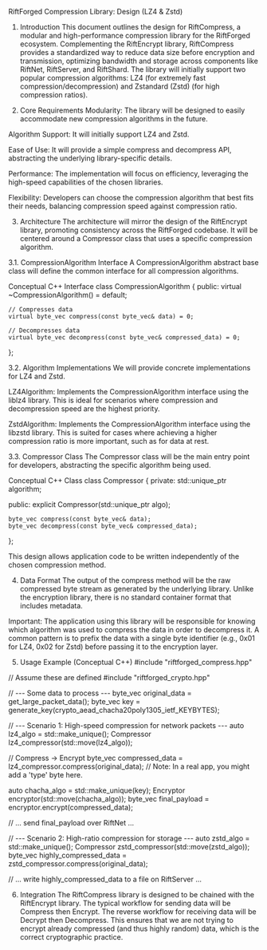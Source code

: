 RiftForged Compression Library: Design (LZ4 & Zstd)
1. Introduction
This document outlines the design for RiftCompress, a modular and high-performance compression library for the RiftForged ecosystem. Complementing the RiftEncrypt library, RiftCompress provides a standardized way to reduce data size before encryption and transmission, optimizing bandwidth and storage across components like RiftNet, RiftServer, and RiftShard. The library will initially support two popular compression algorithms: LZ4 (for extremely fast compression/decompression) and Zstandard (Zstd) (for high compression ratios).

2. Core Requirements
Modularity: The library will be designed to easily accommodate new compression algorithms in the future.

Algorithm Support: It will initially support LZ4 and Zstd.

Ease of Use: It will provide a simple compress and decompress API, abstracting the underlying library-specific details.

Performance: The implementation will focus on efficiency, leveraging the high-speed capabilities of the chosen libraries.

Flexibility: Developers can choose the compression algorithm that best fits their needs, balancing compression speed against compression ratio.

3. Architecture
The architecture will mirror the design of the RiftEncrypt library, promoting consistency across the RiftForged codebase. It will be centered around a Compressor class that uses a specific compression algorithm.

3.1. CompressionAlgorithm Interface
A CompressionAlgorithm abstract base class will define the common interface for all compression algorithms.

 Conceptual C++ Interface
class CompressionAlgorithm {
public:
    virtual ~CompressionAlgorithm() = default;

    // Compresses data
    virtual byte_vec compress(const byte_vec& data) = 0;

    // Decompresses data
    virtual byte_vec decompress(const byte_vec& compressed_data) = 0;
};

3.2. Algorithm Implementations
We will provide concrete implementations for LZ4 and Zstd.

LZ4Algorithm: Implements the CompressionAlgorithm interface using the liblz4 library. This is ideal for scenarios where compression and decompression speed are the highest priority.

ZstdAlgorithm: Implements the CompressionAlgorithm interface using the libzstd library. This is suited for cases where achieving a higher compression ratio is more important, such as for data at rest.

3.3. Compressor Class
The Compressor class will be the main entry point for developers, abstracting the specific algorithm being used.

 Conceptual C++ Class
class Compressor {
private:
    std::unique_ptr<CompressionAlgorithm> algorithm;

public:
    explicit Compressor(std::unique_ptr<CompressionAlgorithm> algo);

    byte_vec compress(const byte_vec& data);
    byte_vec decompress(const byte_vec& compressed_data);
};

This design allows application code to be written independently of the chosen compression method.

4. Data Format
The output of the compress method will be the raw compressed byte stream as generated by the underlying library. Unlike the encryption library, there is no standard container format that includes metadata.

Important: The application using this library will be responsible for knowing which algorithm was used to compress the data in order to decompress it. A common pattern is to prefix the data with a single byte identifier (e.g., 0x01 for LZ4, 0x02 for Zstd) before passing it to the encryption layer.

5. Usage Example (Conceptual C++)
#include "riftforged_compress.hpp"

// Assume these are defined
#include "riftforged_crypto.hpp"

// --- Some data to process ---
byte_vec original_data = get_large_packet_data();
byte_vec key = generate_key(crypto_aead_chacha20poly1305_ietf_KEYBYTES);


// --- Scenario 1: High-speed compression for network packets ---
auto lz4_algo = std::make_unique<LZ4Algorithm>();
Compressor lz4_compressor(std::move(lz4_algo));

// Compress -> Encrypt
byte_vec compressed_data = lz4_compressor.compress(original_data);
// Note: In a real app, you might add a 'type' byte here.

auto chacha_algo = std::make_unique<ChaCha20Poly1305Algorithm>(key);
Encryptor encryptor(std::move(chacha_algo));
byte_vec final_payload = encryptor.encrypt(compressed_data);

// ... send final_payload over RiftNet ...

// --- Scenario 2: High-ratio compression for storage ---
auto zstd_algo = std::make_unique<ZstdAlgorithm>();
Compressor zstd_compressor(std::move(zstd_algo));
byte_vec highly_compressed_data = zstd_compressor.compress(original_data);

// ... write highly_compressed_data to a file on RiftServer ...

6. Integration
The RiftCompress library is designed to be chained with the RiftEncrypt library. The typical workflow for sending data will be Compress then Encrypt. The reverse workflow for receiving data will be Decrypt then Decompress. This ensures that we are not trying to encrypt already compressed (and thus highly random) data, which is the correct cryptographic practice.